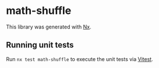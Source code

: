 # math-shuffle

This library was generated with [Nx](https://nx.dev).

## Running unit tests

Run `nx test math-shuffle` to execute the unit tests via [Vitest](https://vitest.dev/).
